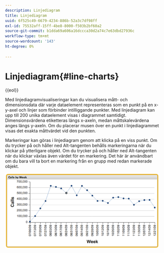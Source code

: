 ```yaml
---
description: Linjediagram
title: Linjediagram
uuid: 6f525c49-6679-4234-886b-52a3c7df98ff
exl-id: 75532aff-15ff-4be8-8000-f503b2bf60a2
source-git-commit: b1dda69a606a16dccca30d2a74c7e63dbd27936c
workflow-type: tm+mt
source-wordcount: '143'
ht-degree: 0%

---
```


# Linjediagram{#line-charts}

{{eol}}

Med linjediagramvisualiseringar kan du visualisera mått- och dimensionsdata där varje dataelement representeras som en punkt på en x-y-axel och linjer som förbinder intilliggande punkter. Med linjediagram kan upp till 200 unika dataelement visas i diagrammet samtidigt. Dimensionsvärdena etiketteras längs x-axeln, medan måttskalevärdena anges längs y-axeln. Om du placerar musen över en punkt i linjediagrammet visas det exakta måttvärdet vid den punkten.

Markeringar kan göras i linjediagram genom att klicka på en viss punkt. Om du trycker på och håller ned Alt-tangenten behålls markeringarna när du klickar på ytterligare objekt. Om du trycker på och håller ned Alt-tangenten när du klickar växlas även värdet för en markering. Det här är användbart om du bara vill ta bort en markering från en grupp med redan markerade objekt.

![](assets/line_chart.png)
